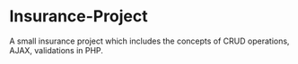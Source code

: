 # Insurance-Project
A small insurance project which includes the concepts of CRUD operations, AJAX, validations in PHP.

